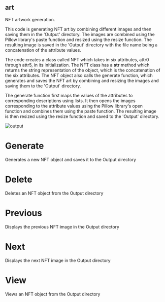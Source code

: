 ## art

NFT artwork generation. 

This code is generating NFT art by combining different images and then saving them in the 'Output' directory. The images are combined using the Pillow library's paste function and resized using the resize function. The resulting image is saved in the 'Output' directory with the file name being a concatenation of the attribute values.

The code creates a class called NFT which takes in six attributes, attr0 through attr5, in its initialization. The NFT class has a __str__ method which returns the string representation of the object, which is the concatenation of the six attributes. The NFT object also calls the generate function, which generates and saves the NFT art by combining and resizing the images and saving them to the 'Output' directory.

The generate function first maps the values of the attributes to corresponding descriptions using lists. It then opens the images corresponding to the attribute values using the Pillow library's open function and combines them using the paste function. The resulting image is then resized using the resize function and saved to the 'Output' directory.

![output](https://user-images.githubusercontent.com/32826270/210912088-f77e66f3-2955-47f3-a572-1eac57c8d8a3.png)

# Generate
Generates a new NFT object and saves it to the Output directory

# Delete
Deletes an NFT object from the Output directory

# Previous
Displays the previous NFT image in the Output directory

# Next
Displays the next NFT image in the Output directory

# View
Views an NFT object from the Output directory